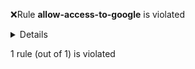 :x:Rule **allow-access-to-google** is violated
<p><details><summary>Details</summary>netpols\microservices-netpols.yaml does not permit connections specified in \tmp\allow-access-to-google.yaml:Allowed connections from default/adservice-1 to 172.217.0.0-172.217.255.255 in \tmp\allow-access-to-google.yaml are not a subset of those in netpols\microservices-netpols.yaml

\tmp\allow-access-to-google.yaml allows all connections while netpols\microservices-netpols.yaml does not.


</details></p>

1 rule (out of 1) is violated
